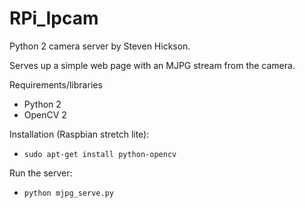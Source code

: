 # RPi_Ipcam

Python 2 camera server by Steven Hickson.

Serves up a simple web page with an MJPG stream from the camera.

Requirements/libraries
* Python 2
* OpenCV 2

Installation (Raspbian stretch lite):
* ```sudo apt-get install python-opencv```

Run the server:
* ```python mjpg_serve.py```

